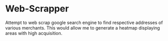 # Web-Scrapper
Attempt to web scrap google search engine to find respective addresses of various merchants. This would allow me to generate a heatmap displaying areas with high acquisition. 
